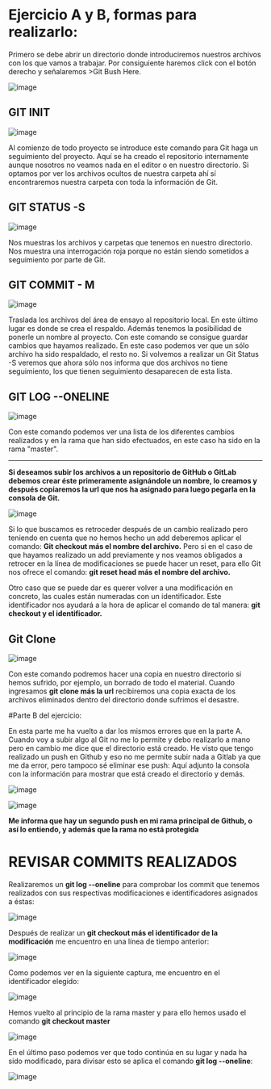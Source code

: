 # Ejercicio A y B, formas para realizarlo:

Primero se debe abrir un directorio donde introduciremos nuestros archivos con los que vamos a trabajar.
Por consiguiente haremos click con el botón derecho y señalaremos >Git Bush Here.

![image](https://user-images.githubusercontent.com/114742418/201344784-c2839340-a967-455c-bfb8-75ee6161c1c7.png)


## GIT INIT

![image](https://user-images.githubusercontent.com/114742418/201343859-a7728cfe-51b6-4988-a4e7-bfc86d06eed3.png)

Al comienzo de todo proyecto se introduce este comando para Git haga un seguimiento del proyecto.  Aquí se ha creado el repositorio internamente aunque nosotros no veamos nada en el editor o en nuestro directorio. Si optamos por ver los archivos ocultos de nuestra carpeta ahí sí encontraremos nuestra carpeta con toda la información de Git.

## GIT STATUS -S

![image](https://user-images.githubusercontent.com/114742418/201468833-7a68cd09-2c64-4373-b280-aafdbd784d68.png)

Nos muestras los archivos y carpetas que tenemos en nuestro directorio. Nos muestra una interrogación roja porque no están siendo sometidos a seguimiento por parte de Git.

## GIT COMMIT - M

![image](https://user-images.githubusercontent.com/114742418/201469112-1870c26a-1dc9-488d-8171-9f56b8487be6.png)

Traslada los archivos del área de ensayo al repositorio local. En este último lugar es donde se crea el respaldo. Además tenemos la posibilidad de ponerle un nombre al proyecto. Con este comando se consigue guardar cambios que hayamos realizado. En este caso podemos ver que un sólo archivo ha sido respaldado, el resto no. Si volvemos a realizar un Git Status -S veremos que ahora sólo nos informa que dos archivos no tiene seguimiento, los que tienen seguimiento desaparecen de esta lista.

## GIT LOG --ONELINE

![image](https://user-images.githubusercontent.com/114742418/201469548-bec10202-cbd7-4c64-a111-e6f1063fecb2.png)

Con este comando podemos ver una lista de los diferentes cambios realizados y en la rama que han sido efectuados, en este caso ha sido en la rama "master".

----------
**Si deseamos subir los archivos a un repositorio de GitHub o GitLab debemos crear éste primeramente asignándole un nombre, lo creamos y después copiaremos la url que nos ha asignado para luego pegarla en la consola de Git.**

![image](https://user-images.githubusercontent.com/114742418/201470621-4bda99f8-183b-4d42-9012-557c90f730da.png)

Si lo que buscamos es retroceder después de un cambio realizado pero teniendo en cuenta que no hemos hecho un add deberemos aplicar el comando:
**Git checkout más el nombre del archivo.**
Pero si en el caso de que hayamos realizado un add previamente y nos veamos obligados a retrocer en la línea de modificaciones se puede hacer un reset, para ello Git nos ofrece el comando: **git reset head más el nombre del archivo.**

Otro caso que se puede dar es querer volver a una modificación en concreto, las cuales están numeradas con un identificador. Este identificador nos ayudará a la hora de aplicar el comando de tal manera: **git checkout y el identificador.**

## Git Clone

![image](https://user-images.githubusercontent.com/114742418/201473946-f4de84ad-fabd-40e0-a42b-2a09ec3fc78c.png)

Con este comando podremos hacer una copia en nuestro directorio si hemos sufrido, por ejemplo, un borrado de todo el material. Cuando ingresamos **git clone más la url** recibiremos una copia exacta de los archivos eliminados dentro del directorio donde sufrimos el desastre.

#Parte B del ejercicio:

En esta parte me ha vuelto a dar los mismos errores que en la parte A. Cuando voy a subir algo al Git no me lo permite y debo realizarlo a mano pero en cambio me dice que el directorio está creado. He visto que tengo realizado un push en Github y eso no me permite subir nada a Gitlab ya que me da error, pero tampoco sé eliminar ese push:
Aquí adjunto la consola con la información para mostrar que está creado el directorio y demás.

![image](https://user-images.githubusercontent.com/114742418/201476826-07600d0d-0dd4-4404-b857-d122670a9bfe.png)


![image](https://user-images.githubusercontent.com/114742418/201474956-60f2079e-7c28-4b07-8673-a0db79b4488a.png)

**Me informa que hay un segundo push en mi rama principal de Github, o así lo entiendo, y además que la rama no está protegida**


# REVISAR COMMITS REALIZADOS

Realizaremos un **git log --oneline** para comprobar los commit que tenemos realizados con sus respectivas modificaciones e identificadores asignados a éstas:

![image](https://user-images.githubusercontent.com/114742418/201475390-99b6edcf-83a9-42b5-b35b-87f6ad7b2cf2.png)

Después de realizar un **git checkout más el identificador de la modificación** me encuentro en una línea de tiempo anterior:

![image](https://user-images.githubusercontent.com/114742418/201475489-0a7b5917-aece-45b4-8abf-d018c78acb2b.png)

Como podemos ver en la siguiente captura, me encuentro en el identificador elegido:

![image](https://user-images.githubusercontent.com/114742418/201475523-1dd69a9b-865c-461d-b239-166b2fad06cb.png)

Hemos vuelto al principio de la rama master y para ello hemos usado el comando **git checkout master**

![image](https://user-images.githubusercontent.com/114742418/201475578-99e48bf9-54bb-41fc-8da7-d27c7147d80d.png)

En el último paso podemos ver que todo continúa en su lugar y nada ha sido modificado, para divisar esto se aplica el comando **git log --oneline**:

![image](https://user-images.githubusercontent.com/114742418/201475635-5eed2ba7-2240-43df-b82a-26c47bfef44e.png)




